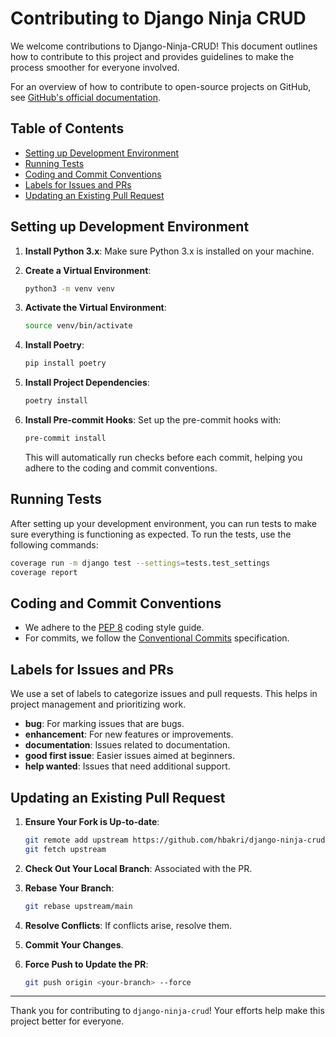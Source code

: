 # Contributing to Django Ninja CRUD

We welcome contributions to Django-Ninja-CRUD! This document outlines how to contribute to this project and provides guidelines to make the process smoother for everyone involved.

For an overview of how to contribute to open-source projects on GitHub, see [GitHub's official documentation](https://docs.github.com/en/get-started/exploring-projects-on-github/finding-ways-to-contribute-to-open-source-on-github).

## Table of Contents
- [Setting up Development Environment](#setting-up-development-environment)
- [Running Tests](#running-tests)
- [Coding and Commit Conventions](#coding-and-commit-conventions)
- [Labels for Issues and PRs](#labels-for-issues-and-prs)
- [Updating an Existing Pull Request](#updating-an-existing-pull-request)

## Setting up Development Environment

1. **Install Python 3.x**: Make sure Python 3.x is installed on your machine.

2. **Create a Virtual Environment**:
    ```bash
    python3 -m venv venv
    ```

3. **Activate the Virtual Environment**:
    ```bash
    source venv/bin/activate
    ```

4. **Install Poetry**:
    ```bash
    pip install poetry
    ```

5. **Install Project Dependencies**:
    ```bash
    poetry install
    ```

6. **Install Pre-commit Hooks**: Set up the pre-commit hooks with:
    ```bash
    pre-commit install
    ```
    This will automatically run checks before each commit, helping you adhere to the coding and commit conventions.

## Running Tests

After setting up your development environment, you can run tests to make sure
everything is functioning as expected. To run the tests, use the following commands:

```bash
coverage run -m django test --settings=tests.test_settings
coverage report
```

## Coding and Commit Conventions

- We adhere to the [PEP 8](https://pep8.org/) coding style guide.
- For commits, we follow the [Conventional Commits](https://www.conventionalcommits.org/) specification.

## Labels for Issues and PRs

We use a set of labels to categorize issues and pull requests. This helps in project management and prioritizing work.

- **bug**: For marking issues that are bugs.
- **enhancement**: For new features or improvements.
- **documentation**: Issues related to documentation.
- **good first issue**: Easier issues aimed at beginners.
- **help wanted**: Issues that need additional support.

## Updating an Existing Pull Request

1. **Ensure Your Fork is Up-to-date**:
    ```bash
    git remote add upstream https://github.com/hbakri/django-ninja-crud.git
    git fetch upstream
    ```

2. **Check Out Your Local Branch**: Associated with the PR.

3. **Rebase Your Branch**:
    ```bash
    git rebase upstream/main
    ```

4. **Resolve Conflicts**: If conflicts arise, resolve them.

5. **Commit Your Changes**.

6. **Force Push to Update the PR**:
    ```bash
    git push origin <your-branch> --force
    ```

---

Thank you for contributing to `django-ninja-crud`! Your efforts help make this project better for everyone.
